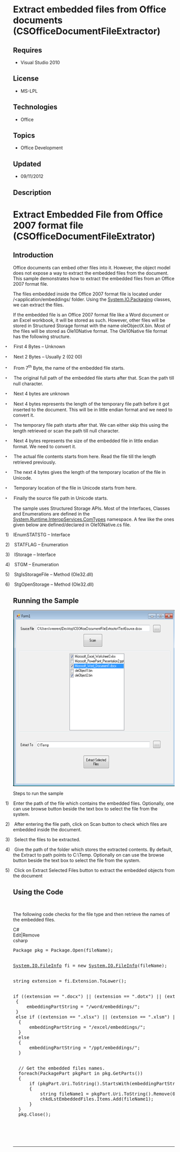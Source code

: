 # Extract embedded files from Office documents (CSOfficeDocumentFileExtractor)
## Requires
- Visual Studio 2010
## License
- MS-LPL
## Technologies
- Office
## Topics
- Office Development
## Updated
- 09/11/2012
## Description

<h1>Extract Embedded File from Office 2007 format file (CSOfficeDocumentFileExtrator)</h1>
<h2>Introduction</h2>
<p class="MsoNormal">Office documents can embed other files into it. However, the object model does not expose a way to extract the embedded files from the document. This sample demonstrates how to extract the embedded files from an Office 2007 format file.</p>
<p class="MsoNormal">The files embedded inside the Office 2007 format file is located under /&lt;application/embeddings/ folder. Using the <a class="libraryLink" href="http://msdn.microsoft.com/en-US/library/System.IO.Packaging.aspx" target="_blank" title="Auto generated link to System.IO.Packaging">System.IO.Packaging</a> classes, we can extract the files.</p>
<p class="MsoNormal">If the embedded file is an Office 2007 format file like a Word document or an Excel workbook, it will be stored as such. However, other files will be stored in Structured Storage format with the name oleObjectX.bin. Most of the files
 will be stored as Ole10Native format. The Ole10Native file format has the following structure.</p>
<p class="MsoListParagraphCxSpFirst" style="text-indent:-.25in"><span style="font-family:Symbol"><span>&bull;<span style="font:7.0pt &quot;Times New Roman&quot;">&nbsp;&nbsp;&nbsp;&nbsp;&nbsp;&nbsp;&nbsp;&nbsp;
</span></span></span>First 4 Bytes &ndash; Unknown</p>
<p class="MsoListParagraphCxSpMiddle" style="text-indent:-.25in"><span style="font-family:Symbol"><span>&bull;<span style="font:7.0pt &quot;Times New Roman&quot;">&nbsp;&nbsp;&nbsp;&nbsp;&nbsp;&nbsp;&nbsp;&nbsp;
</span></span></span>Next 2 Bytes &ndash; Usually 2 (02 00)</p>
<p class="MsoListParagraphCxSpMiddle" style="text-indent:-.25in"><span style="font-family:Symbol"><span>&bull;<span style="font:7.0pt &quot;Times New Roman&quot;">&nbsp;&nbsp;&nbsp;&nbsp;&nbsp;&nbsp;&nbsp;&nbsp;
</span></span></span>From 7<sup>th</sup> Byte, the name of the embedded file starts.</p>
<p class="MsoListParagraphCxSpMiddle" style="text-indent:-.25in"><span style="font-family:Symbol"><span>&bull;<span style="font:7.0pt &quot;Times New Roman&quot;">&nbsp;&nbsp;&nbsp;&nbsp;&nbsp;&nbsp;&nbsp;&nbsp;
</span></span></span>The original full path of the embedded file starts after that. Scan the path till null character.</p>
<p class="MsoListParagraphCxSpMiddle" style="text-indent:-.25in"><span style="font-family:Symbol"><span>&bull;<span style="font:7.0pt &quot;Times New Roman&quot;">&nbsp;&nbsp;&nbsp;&nbsp;&nbsp;&nbsp;&nbsp;&nbsp;
</span></span></span>Next 4 bytes are unknown</p>
<p class="MsoListParagraphCxSpMiddle" style="text-indent:-.25in"><span style="font-family:Symbol"><span>&bull;<span style="font:7.0pt &quot;Times New Roman&quot;">&nbsp;&nbsp;&nbsp;&nbsp;&nbsp;&nbsp;&nbsp;&nbsp;
</span></span></span>Next 4 bytes represents the length of the temporary file path before it got inserted to the document. This will be in little endian format and we need to convert it.</p>
<p class="MsoListParagraphCxSpMiddle" style="text-indent:-.25in"><span style="font-family:Symbol"><span>&bull;<span style="font:7.0pt &quot;Times New Roman&quot;">&nbsp;&nbsp;&nbsp;&nbsp;&nbsp;&nbsp;&nbsp;&nbsp;
</span></span></span>The temporary file path starts after that. We can either skip this using the length retrieved or scan the path till null character.</p>
<p class="MsoListParagraphCxSpMiddle" style="text-indent:-.25in"><span style="font-family:Symbol"><span>&bull;<span style="font:7.0pt &quot;Times New Roman&quot;">&nbsp;&nbsp;&nbsp;&nbsp;&nbsp;&nbsp;&nbsp;&nbsp;
</span></span></span>Next 4 bytes represents the size of the embedded file in little endian format. We need to convert it.</p>
<p class="MsoListParagraphCxSpMiddle" style="text-indent:-.25in"><span style="font-family:Symbol"><span>&bull;<span style="font:7.0pt &quot;Times New Roman&quot;">&nbsp;&nbsp;&nbsp;&nbsp;&nbsp;&nbsp;&nbsp;&nbsp;
</span></span></span>The actual file contents starts from here. Read the file till the length retrieved previously.</p>
<p class="MsoListParagraphCxSpMiddle" style="text-indent:-.25in"><span style="font-family:Symbol"><span>&bull;<span style="font:7.0pt &quot;Times New Roman&quot;">&nbsp;&nbsp;&nbsp;&nbsp;&nbsp;&nbsp;&nbsp;&nbsp;
</span></span></span>The next 4 bytes gives the length of the temporary location of the file in Unicode.</p>
<p class="MsoListParagraphCxSpMiddle" style="text-indent:-.25in"><span style="font-family:Symbol"><span>&bull;<span style="font:7.0pt &quot;Times New Roman&quot;">&nbsp;&nbsp;&nbsp;&nbsp;&nbsp;&nbsp;&nbsp;&nbsp;
</span></span></span>Temporary location of the file in Unicode starts from here.</p>
<p class="MsoListParagraphCxSpLast" style="text-indent:-.25in"><span style="font-family:Symbol"><span>&bull;<span style="font:7.0pt &quot;Times New Roman&quot;">&nbsp;&nbsp;&nbsp;&nbsp;&nbsp;&nbsp;&nbsp;&nbsp;
</span></span></span>Finally the source file path in Unicode starts.</p>
<p class="MsoNormal">The sample uses Structured Storage APIs. Most of the Interfaces, Classes and Enumerations are defined in the <a class="libraryLink" href="http://msdn.microsoft.com/en-US/library/System.Runtime.InteropServices.ComTypes.aspx" target="_blank" title="Auto generated link to System.Runtime.InteropServices.ComTypes">System.Runtime.InteropServices.ComTypes</a> namespace. A few like the ones given below are defined/declared in Ole10Native.cs file.</p>
<p class="MsoListParagraphCxSpFirst" style="text-indent:-.25in"><span><span>1)<span style="font:7.0pt &quot;Times New Roman&quot;">&nbsp;&nbsp;&nbsp;&nbsp;&nbsp;
</span></span></span>IEnumSTATSTG &ndash; Interface</p>
<p class="MsoListParagraphCxSpMiddle" style="text-indent:-.25in"><span><span>2)<span style="font:7.0pt &quot;Times New Roman&quot;">&nbsp;&nbsp;&nbsp;&nbsp;&nbsp;
</span></span></span>STATFLAG &ndash; Enumeration</p>
<p class="MsoListParagraphCxSpMiddle" style="text-indent:-.25in"><span><span>3)<span style="font:7.0pt &quot;Times New Roman&quot;">&nbsp;&nbsp;&nbsp;&nbsp;&nbsp;
</span></span></span>IStorage &ndash; Interface</p>
<p class="MsoListParagraphCxSpMiddle" style="text-indent:-.25in"><span><span>4)<span style="font:7.0pt &quot;Times New Roman&quot;">&nbsp;&nbsp;&nbsp;&nbsp;&nbsp;
</span></span></span>STGM &ndash; Enumeration</p>
<p class="MsoListParagraphCxSpMiddle" style="text-indent:-.25in"><span><span>5)<span style="font:7.0pt &quot;Times New Roman&quot;">&nbsp;&nbsp;&nbsp;&nbsp;&nbsp;
</span></span></span>StgIsStorageFile &ndash; Method (Ole32.dll)</p>
<p class="MsoListParagraphCxSpLast" style="text-indent:-.25in"><span><span>6)<span style="font:7.0pt &quot;Times New Roman&quot;">&nbsp;&nbsp;&nbsp;&nbsp;&nbsp;
</span></span></span>StgOpenStorage &ndash; Method (Ole32.dll)</p>
<h2>Running the Sample</h2>
<p class="MsoNormal"><span><img src="65255-image.png" alt="" width="624" height="549" align="middle">
</span></p>
<p class="MsoNormal">Steps to run the sample</p>
<p class="MsoListParagraphCxSpFirst" style="text-indent:-.25in"><span><span>1)<span style="font:7.0pt &quot;Times New Roman&quot;">&nbsp;&nbsp;&nbsp;&nbsp;&nbsp;
</span></span></span>Enter the path of the file which contains the embedded files. Optionally, one can use browse button beside the text box to select the file from the system.</p>
<p class="MsoListParagraphCxSpMiddle" style="text-indent:-.25in"><span><span>2)<span style="font:7.0pt &quot;Times New Roman&quot;">&nbsp;&nbsp;&nbsp;&nbsp;&nbsp;
</span></span></span>After entering the file path, click on Scan button to check which files are embedded inside the document.</p>
<p class="MsoListParagraphCxSpMiddle" style="text-indent:-.25in"><span><span>3)<span style="font:7.0pt &quot;Times New Roman&quot;">&nbsp;&nbsp;&nbsp;&nbsp;&nbsp;
</span></span></span>Select the files to be extracted.</p>
<p class="MsoListParagraphCxSpMiddle" style="text-indent:-.25in"><span><span>4)<span style="font:7.0pt &quot;Times New Roman&quot;">&nbsp;&nbsp;&nbsp;&nbsp;&nbsp;
</span></span></span>Give the path of the folder which stores the extracted contents. By default, the Extract to path points to C:\Temp. Optionally on can use the browse button beside the text box to select the file from the system.</p>
<p class="MsoListParagraphCxSpLast" style="text-indent:-.25in"><span><span>5)<span style="font:7.0pt &quot;Times New Roman&quot;">&nbsp;&nbsp;&nbsp;&nbsp;&nbsp;
</span></span></span>Click on Extract Selected Files button to extract the embedded objects from the document</p>
<h2>Using the Code</h2>
<p class="MsoNormal">&nbsp;</p>
<p class="MsoNormal">The following code checks for the file type and then retrieve the names of the embedded files.</p>
<div class="scriptcode">
<div class="pluginEditHolder" pluginCommand="mceScriptCode">
<div class="title"><span>C#</span></div>
<div class="pluginLinkHolder"><span class="pluginEditHolderLink">Edit</span>|<span class="pluginRemoveHolderLink">Remove</span></div>
<span class="hidden">csharp</span>

<pre id="codePreview" class="csharp">Package pkg = Package.Open(fileName);


<a class="libraryLink" href="http://msdn.microsoft.com/en-US/library/System.IO.FileInfo.aspx" target="_blank" title="Auto generated link to System.IO.FileInfo">System.IO.FileInfo</a> fi = new <a class="libraryLink" href="http://msdn.microsoft.com/en-US/library/System.IO.FileInfo.aspx" target="_blank" title="Auto generated link to System.IO.FileInfo">System.IO.FileInfo</a>(fileName);


string extension = fi.Extension.ToLower();


if ((extension == &quot;.docx&quot;) || (extension == &quot;.dotx&quot;) || (extension == &quot;.docm&quot;) || (extension == &quot;.dotm&quot;))
 {
&nbsp;&nbsp;&nbsp;&nbsp; embeddingPartString = &quot;/word/embeddings/&quot;;
 }
 else if ((extension == &quot;.xlsx&quot;) || (extension == &quot;.xlsm&quot;) || (extension == &quot;.xltx&quot;) || (extension == &quot;.xltm&quot;))
&nbsp; {
&nbsp;&nbsp;&nbsp;&nbsp;&nbsp; embeddingPartString = &quot;/excel/embeddings/&quot;;
&nbsp; }
&nbsp; else
&nbsp; {
&nbsp;&nbsp;&nbsp;&nbsp;&nbsp; embeddingPartString = &quot;/ppt/embeddings/&quot;;
&nbsp; }


&nbsp; // Get the embedded files names.
&nbsp; foreach(PackagePart pkgPart in pkg.GetParts())
&nbsp; {
&nbsp;&nbsp;&nbsp;&nbsp;&nbsp; if (pkgPart.Uri.ToString().StartsWith(embeddingPartString))
&nbsp;&nbsp;&nbsp;&nbsp;&nbsp; {
&nbsp;&nbsp;&nbsp;&nbsp;&nbsp;&nbsp;&nbsp;&nbsp;&nbsp; string fileName1 = pkgPart.Uri.ToString().Remove(0, embeddingPartString.Length);
&nbsp;&nbsp;&nbsp;&nbsp;&nbsp;&nbsp;&nbsp;&nbsp;&nbsp; chkdLstEmbeddedFiles.Items.Add(fileName1);
&nbsp;&nbsp;&nbsp;&nbsp;&nbsp; }
&nbsp; }
&nbsp; pkg.Close();

</pre>
</div>
</div>
<div class="endscriptcode">&nbsp;</div>
<p class="MsoNormal">&nbsp;</p>
<hr>
<div><a href="http://go.microsoft.com/?linkid=9759640" style="margin-top:3px"><img src="-onecodelogo" alt="">
</a></div>
